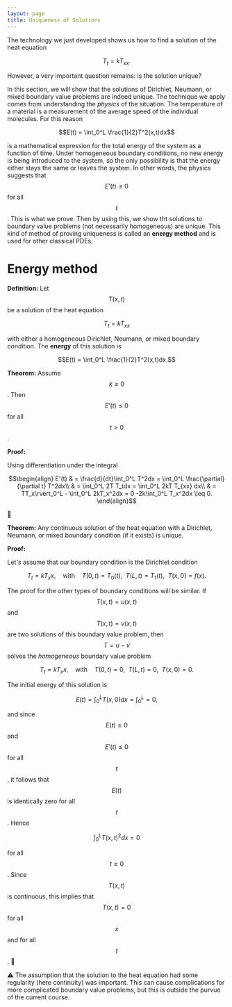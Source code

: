 ```yaml
---
layout: page
title: Uniqueness of Solutions
---
```


The technology we just developed shows us how to find a solution of the heat equation

$$T_t = kT_{xx}.$$

However, a very important question remains: is the solution unique?

In this section, we will show that the solutions of Dirichlet, Neumann, or mixed boundary value problems are indeed unique.
The technique we apply comes from understanding the *physics* of the situation.
The temperature of a material is a measurement of the average speed of the individual molecules.
For this reason

$$E(t) = \int_0^L \frac{1}{2}T^2(x,t)dx$$

is a mathematical expression for the total energy of the system as a function of time.
Under homogeneous boundary conditions, no new energy is being introduced to the system, so the only possibility is that the energy either stays the same or leaves the system.
In other words, the physics suggests that $$E'(t)\leq 0$$ for all $$t$$.
This is what we prove.
Then by using this, we show tht solutions to boundary value problems (not necessarily homogeneous) are unique.
This kind of method of proving uniqueness is called an **energy method** and is used for other classical PDEs.

# Energy method

**Definition:** Let $$T(x,t)$$ be a solution of the heat equation

$$T_t = kT_{xx}$$

with either a homogeneous Dirichlet, Neumann, or mixed boundary condition.
The **energy** of this solution is

$$E(t) = \int_0^L \frac{1}{2}T^2(x,t)dx.$$

**Theorem:** Assume $$k\geq 0$$.  Then $$E'(t)\leq 0$$ for all $$t>0$$.

**Proof:**  

Using differentiation under the integral

$$\begin{align}
E'(t)
  & = \frac{d}{dt}\int_0^L T^2dx = \int_0^L \frac{\partial}{\partial t} T^2dx\\
  & = \int_0^L 2T T_tdx  = \int_0^L 2kT T_{xx} dx\\
  & = TT_x\rvert_0^L - \int_0^L 2kT_x^2dx  = 0 -2k\int_0^L T_x^2dx \leq 0.
\end{align}$$

:black_square_button:

**Theorem:** Any continuous solution of the heat equation with a Dirichlet, Neumann, or mixed boundary condition (if it exists) is unique.

**Proof:**  

Let's assume that our boundary condition is the Dirichlet condition

$$T_t = kT_xx,\quad\text{with}\quad T(0,t) = T_0(t),\ \ T(L,t) = T_1(t),\ \ T(x,0) = f(x).$$

The proof for the other types of boundary conditions will be similar.
If $$T(x,t) = u(x,t)$$ and $$T(x,t) = v(x,t)$$ are two solutions of this boundary value problem, then $$T = u-v$$ solves the *homogeneous* boundary value problem

$$T_t = kT_xx,\quad\text{with}\quad T(0,t) = 0,\ \ T(L,t) = 0,\ \ T(x,0) = 0.$$

The initial energy of this solution is

$$E(t) = \int_0^L T(x,0) dx = \int_0^L = 0,$$

and since $$E(t)\geq 0$$ and $$E'(t) \leq 0$$ for all $$t$$, it follows that $$E(t)$$ is identically zero for all $$t$$.
Hence

$$\int_0^L T(x,t)^2dx = 0$$

for all $$t\geq 0$$.  Since $$T(x,t)$$ is continuous, this implies that $$T(x,t) = 0$$ for all $$x$$ and for all $$t$$.
:black_square_button:

:warning: The assumption that the solution to the heat equation had some regularity (here continuity) was important.  This can cause complications for more complicated boundary value problems, but this is outside the purvue of the current course.

